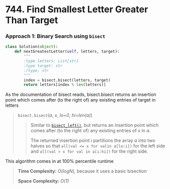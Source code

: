 # 744. Find Smallest Letter Greater Than Target

### Approach 1: Binary Search using `bisect`

```python
class Solution(object):
    def nextGreatestLetter(self, letters, target):
        """
        :type letters: List[str]
        :type target: str
        :rtype: str
        """
        index = bisect.bisect(letters, target)
        return letters[index % len(letters)]
```

As the documentation of bisect reads, bisect.bisect returns an insertion point which comes after \(to the right of\) any existing entries of target in letters

> `bisect.bisect`\(_a_, _x_, _lo=0_, _hi=len\(a\)_\)
>
> > Similar to [`bisect_left()`](https://docs.python.org/3.6/library/bisect.html#bisect.bisect_left), but returns an insertion point which comes after \(to the right of\) any existing entries of _x_ in _a_.
> >
> > The returned insertion point _i_ partitions the array _a_ into two halves so that `all(val <= x for valin a[lo:i])` for the left side and `all(val > x for val in a[i:hi])` for the right side.

This algorithm comes in at 100% percentile runtime

> **Time Complexity:** _O\(logN\),_ because it uses a basic bisection
>
> **Space Complexity:** _O\(1\)_

